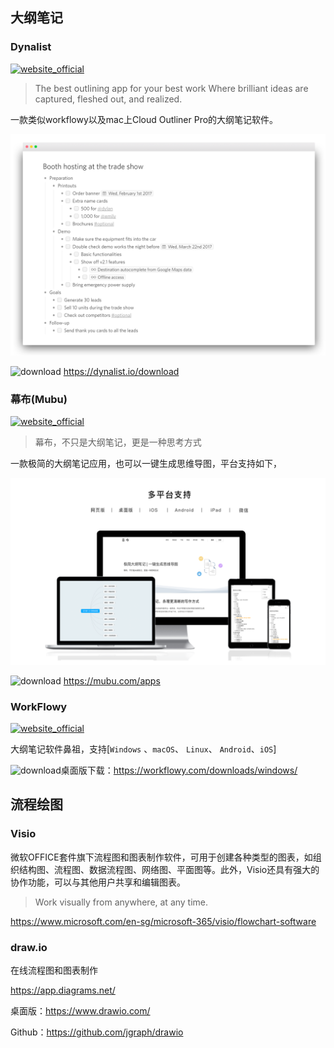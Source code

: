 ## 大纲笔记

### Dynalist 

[![website_official](https://gitbook07.oss-cn-hangzhou.aliyuncs.com/website_official.svg)](https://dynalist.io)

> The best outlining app for your best work
Where brilliant ideas are captured, fleshed out, and realized.

一款类似workflowy以及mac上Cloud Outliner Pro的大纲笔记软件。

![](../../.gitbook/assets/z-study-notes-outline-dynalist.png)

![download](https://gitbook07.oss-cn-hangzhou.aliyuncs.com/download.svg) https://dynalist.io/download

### 幕布(Mubu)
[![website_official](https://gitbook07.oss-cn-hangzhou.aliyuncs.com/website_official.svg)](https://mubu.com/)

> 幕布，不只是大纲笔记，更是一种思考方式

一款极简的大纲笔记应用，也可以一键生成思维导图，平台支持如下，

![Mubu](../../.gitbook/assets/z-study-notes-outline-mubu.png)

![download](https://gitbook07.oss-cn-hangzhou.aliyuncs.com/download.svg) https://mubu.com/apps

### WorkFlowy
[![website_official](https://gitbook07.oss-cn-hangzhou.aliyuncs.com/website_official.svg)](https://workflowy.com/)

大纲笔记软件鼻祖，支持[`Windows` 、`macOS`、 `Linux`、 `Android`、`iOS`]

![download](https://gitbook07.oss-cn-hangzhou.aliyuncs.com/download.svg)桌面版下载：https://workflowy.com/downloads/windows/

## 流程绘图

### Visio

微软OFFICE套件旗下流程图和图表制作软件，可用于创建各种类型的图表，如组织结构图、流程图、数据流程图、网络图、平面图等。此外，Visio还具有强大的协作功能，可以与其他用户共享和编辑图表。

> Work visually from anywhere, at any time.

https://www.microsoft.com/en-sg/microsoft-365/visio/flowchart-software

### draw.io

在线流程图和图表制作

https://app.diagrams.net/

桌面版：https://www.drawio.com/

Github：https://github.com/jgraph/drawio